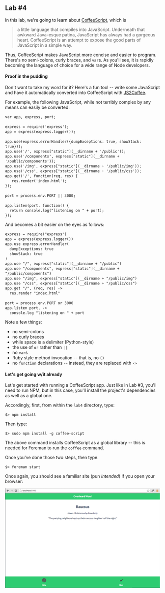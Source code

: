 ## Lab #4

In this lab, we're going to learn about [CoffeeScript](http://coffeescript.org/), which is

>a little language that compiles into JavaScript. Underneath that awkward Java-esque patina, JavaScript has always had a gorgeous heart. CoffeeScript is an attempt to expose the good parts of JavaScript in a simple way.

Thus, CoffeeScript makes JavaScript more concise and easier to program. There's no semi-colons, curly braces, and `var`s. As you'll see, it is rapidly becoming the language of choice for a wide range of Node developers.

#### Proof in the pudding

Don't want to take my word for it? Here's a fun tool -- write some JavaScript and have it automatically converted into CoffeeScript with [JS2Coffee](http://js2coffee.org/).

For example, the following JavaScript, while not terribly complex by any means can easily be converted: 

```
var app, express, port;

express = require('express');
app = express(express.logger());

app.use(express.errorHandler({dumpExceptions: true, showStack: true}));
app.use('/', express["static"](__dirname + '/public'));
app.use('/components', express["static"](__dirname + '/public/components'));
app.use('/img', express["static"](__dirname + '/public/img'));
app.use('/css', express["static"](__dirname + '/public/css'));
app.get('/', function(req, res) {
   res.render('index.html');
});

port = process.env.PORT || 3000;

app.listen(port, function() {
  return console.log("listening on " + port);
});
```

And becomes a bit easier on the eyes as follows: 

```
express = require("express")
app = express(express.logger())
app.use express.errorHandler(
  dumpExceptions: true
  showStack: true
)
app.use "/", express["static"](__dirname + "/public")
app.use "/components", express["static"](__dirname + "/public/components")
app.use "/img", express["static"](__dirname + "/public/img")
app.use "/css", express["static"](__dirname + "/public/css")
app.get "/", (req, res) ->
  res.render "index.html"

port = process.env.PORT or 3000
app.listen port, ->
  console.log "listening on " + port
```

Note a few things: 
  * no semi-colons
  * no curly braces
  * while space is a delimiter (Python-style)
  * the use of `or` rather than `||`
  * no `var`s
  * Ruby style method invocation -- that is, no `()`
  * no `function` declarations -- instead, they are replaced with `->`

#### Let's get going w/it already

Let's get started with running a CoffeeScript app. Just like in Lab #3, you'll need to run NPM, but in this case, you'll install the project's dependencies as well as a global one. 

Accordingly, first, from within the `lab4` directory, type:

```
$> npm install
```

Then type:

```
$> sudo npm install -g coffee-script
```

The above command installs CoffeeScript as a global library -- this is needed for Foreman to run the `coffee` command.

Once you've done those two steps, then type:

```
$> foreman start
```

Once again, you should see a familiar site (pun _intended_) if you open your browser:

![familiar, no?](../../docs/imgs/lab_3.png)